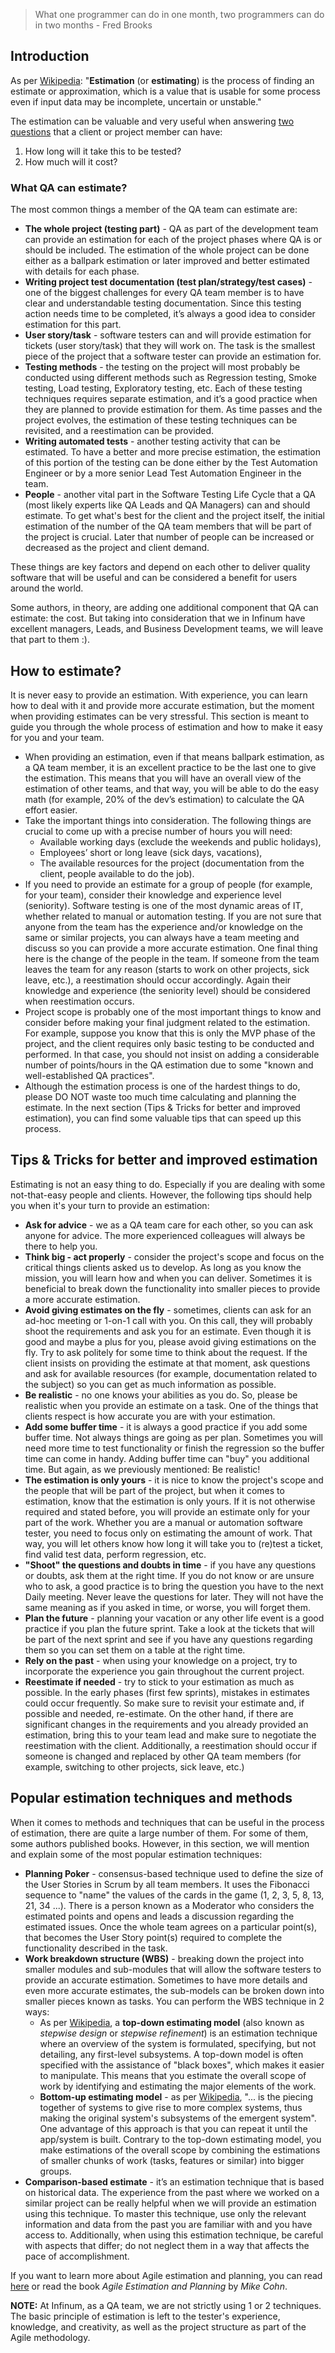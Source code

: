 > What one programmer can do in one month, two programmers can do in two months - Fred Brooks

## Introduction

As per [Wikipedia](https://en.wikipedia.org/wiki/Estimation): "**Estimation** (or **estimating**) is the process of finding an estimate or approximation, which is a value that is usable for some process even if input data may be incomplete, uncertain or unstable." 

The estimation can be valuable and very useful when answering [two questions](https://www.guru99.com/an-expert-view-on-test-estimation.html) that a client or project member can have:

1. How long will it take this to be tested?
2. How much will it cost?

### What QA can estimate?

The most common things a member of the QA team can estimate are:

- **The whole project (testing part)** - QA as part of the development team can provide an estimation for each of the project phases where QA is or should be included. The estimation of the whole project can be done either as a ballpark estimation or later improved and better estimated with details for each phase. 
- **Writing project test documentation (test plan/strategy/test cases)** - one of the biggest challenges for every QA team member is to have clear and understandable testing documentation. Since this testing action needs time to be completed, it’s always a good idea to consider estimation for this part.
- **User story/task** - software testers can and will provide estimation for tickets (user story/task) that they will work on. The task is the smallest piece of the project that a software tester can provide an estimation for.
- **Testing methods** - the testing on the project will most probably be conducted using different methods such as Regression testing, Smoke testing, Load testing, Exploratory testing, etc. Each of these testing techniques requires separate estimation, and it’s a good practice when they are planned to provide estimation for them. As time passes and the project evolves, the estimation of these testing techniques can be revisited, and a reestimation can be provided.
- **Writing automated tests** - another testing activity that can be estimated. To have a better and more precise estimation, the estimation of this portion of the testing can be done either by the Test Automation Engineer or by a more senior Lead Test Automation Engineer in the team.
- **People** - another vital part in the Software Testing Life Cycle that a QA (most likely experts like QA Leads and QA Managers) can and should estimate. To get what's best for the client and the project itself, the initial estimation of the number of the QA team members that will be part of the project is crucial. Later that number of people can be increased or decreased as the project and client demand.


These things are key factors and depend on each other to deliver quality software that will be useful and can be considered a benefit for users around the world.

Some authors, in theory, are adding one additional component that QA can estimate: the cost. But taking into consideration that we in Infinum have excellent managers, Leads, and Business Development teams, we will leave that part to them :).

## How to estimate?

It is never easy to provide an estimation. With experience, you can learn how to deal with it and provide more accurate estimation, but the moment when providing estimates can be very stressful. This section is meant to guide you through the whole process of estimation and how to make it easy for you and your team.

- When providing an estimation, even if that means ballpark estimation, as a QA team member, it is an excellent practice to be the last one to give the estimation. This means that you will have an overall view of the estimation of other teams, and that way, you will be able to do the easy math (for example, 20% of the dev’s estimation) to calculate the QA effort easier. 
- Take the important things into consideration. The following things are crucial to come up with a precise number of hours you will need:
    - Available working days (exclude the weekends and public holidays), 
    - Employees’ short or long leave (sick days, vacations), 
    - The available resources for the project (documentation from the client, people available to do the job).
- If you need to provide an estimate for a group of people (for example, for your team), consider their knowledge and experience level (seniority). Software testing is one of the most dynamic areas of IT, whether related to manual or automation testing. If you are not sure that anyone from the team has the experience and/or knowledge on the same or similar projects, you can always have a team meeting and discuss so you can provide a more accurate estimation. One final thing here is the change of the people in the team. If someone from the team leaves the team for any reason (starts to work on other projects, sick leave, etc.), a reestimation should occur accordingly. Again their knowledge and experience (the seniority level) should be considered when reestimation occurs.
- Project scope is probably one of the most important things to know and consider before making your final judgment related to the estimation. For example, suppose you know that this is only the MVP phase of the project, and the client requires only basic testing to be conducted and performed. In that case, you should not insist on adding a considerable number of points/hours in the QA estimation due to some "known and well-established QA practices".
- Although the estimation process is one of the hardest things to do, please DO NOT waste too much time calculating and planning the estimate. In the next section (Tips & Tricks for better and improved estimation), you can find some valuable tips that can speed up this process.

## Tips & Tricks for better and improved estimation

Estimating is not an easy thing to do. Especially if you are dealing with some not-that-easy people and clients. However, the following tips should help you when it's your turn to provide an estimation:

- **Ask for advice** - we as a QA team care for each other, so you can ask anyone for advice. The more experienced colleagues will always be there to help you.
- **Think big - act properly** - consider the project's scope and focus on the critical things clients asked us to develop. As long as you know the mission, you will learn how and when you can deliver. Sometimes it is beneficial to break down the functionality into smaller pieces to provide a more accurate estimation.
- **Avoid giving estimates on the fly** - sometimes, clients can ask for an ad-hoc meeting or 1-on-1 call with you. On this call, they will probably shoot the requirements and ask you for an estimate. Even though it is good and maybe a plus for you, please avoid giving estimations on the fly. Try to ask politely for some time to think about the request. If the client insists on providing the estimate at that moment, ask questions and ask for available resources (for example, documentation related to the subject) so you can get as much information as possible.
- **Be realistic** - no one knows your abilities as you do. So, please be realistic when you provide an estimate on a task. One of the things that clients respect is how accurate you are with your estimation.
- **Add some buffer time** - it is always a good practice if you add some buffer time. Not always things are going as per plan. Sometimes you will need more time to test functionality or finish the regression so the buffer time can come in handy. Adding buffer time can "buy" you additional time. But again, as we previously mentioned: Be realistic! 
- **The estimation is only yours** - it is nice to know the project's scope and the people that will be part of the project, but when it comes to estimation, know that the estimation is only yours. If it is not otherwise required and stated before, you will provide an estimate only for your part of the work. Whether you are a manual or automation software tester, you need to focus only on estimating the amount of work. That way, you will let others know how long it will take you to (re)test a ticket, find valid test data, perform regression, etc.
- **"Shoot" the questions and doubts in time** - if you have any questions or doubts, ask them at the right time. If you do not know or are unsure who to ask, a good practice is to bring the question you have to the next Daily meeting. Never leave the questions for later. They will not have the same meaning as if you asked in time, or worse, you will forget them.
- **Plan the future** - planning your vacation or any other life event is a good practice if you plan the future sprint. Take a look at the tickets that will be part of the next sprint and see if you have any questions regarding them so you can set them on a table at the right time.
- **Rely on the past** - when using your knowledge on a project, try to incorporate the experience you gain throughout the current project.
- **Reestimate if needed** - try to stick to your estimation as much as possible. In the early phases (first few sprints), mistakes in estimates could occur frequently. So make sure to revisit your estimate and, if possible and needed, re-estimate. On the other hand, if there are significant changes in the requirements and you already provided an estimation, bring this to your team lead and make sure to negotiate the reestimation with the client. Additionally, a reestimation should occur if someone is changed and replaced by other QA team members (for example, switching to other projects, sick leave, etc.)

## Popular estimation techniques and methods

When it comes to methods and techniques that can be useful in the process of estimation, there are quite a large number of them. For some of them, some authors published books. However, in this section, we will mention and explain some of the most popular estimation techniques:

- **Planning Poker** - consensus-based technique used to define the size of the User Stories in Scrum by all team members. It uses the Fibonacci sequence to "name" the values of the cards in the game (1, 2, 3, 5, 8, 13, 21, 34 ...). There is a person known as a Moderator who considers the estimated points and opens and leads a discussion regarding the estimated issues. Once the whole team agrees on a particular point(s), that becomes the User Story point(s) required to complete the functionality described in the task.
- **Work breakdown structure (WBS)** - breaking down the project into smaller modules and sub-modules that will allow the software testers to provide an accurate estimation. Sometimes to have more details and even more accurate estimates, the sub-models can be broken down into smaller pieces known as tasks. You can perform the WBS technique in 2 ways:
    - As per [Wikipedia](https://en.wikipedia.org/wiki/Top-down_and_bottom-up_design), a **top-down estimating model** (also known as *stepwise design* or *stepwise refinement*) is an estimation technique where an overview of the system is formulated, specifying, but not detailing, any first-level subsystems. A top-down model is often specified with the assistance of "black boxes", which makes it easier to manipulate. This means that you estimate the overall scope of work by identifying and estimating the major elements of the work.
    - **Bottom-up estimating model** - as per [Wikipedia](https://en.wikipedia.org/wiki/Top-down_and_bottom-up_design), "... is the piecing together of systems to give rise to more complex systems, thus making the original system's subsystems of the emergent system". One advantage of this approach is that you can repeat it until the app/system is built. Contrary to the top-down estimating model, you make estimations of the overall scope by combining the estimations of smaller chunks of work (tasks, features or similar) into bigger groups.
- **Comparison-based estimate** - it’s an estimation technique that is based on historical data. The experience from the past where we worked on a similar project can be really helpful when we will provide an estimation using this technique. To master this technique, use only the relevant information and data from the past you are familiar with and you have access to. Additionally, when using this estimation technique, be careful with aspects that differ; do not neglect them in a way that affects the pace of accomplishment.

If you want to learn more about Agile estimation and planning, you can read [here](https://www.netsolutions.com/insights/how-to-estimate-projects-in-agile/) or read the book *Agile Estimation and Planning* by *Mike Cohn*.

**NOTE:** At Infinum, as a QA team, we are not strictly using 1 or 2 techniques. The basic principle of estimation is left to the tester's experience, knowledge, and creativity, as well as the project structure as part of the Agile methodology.

